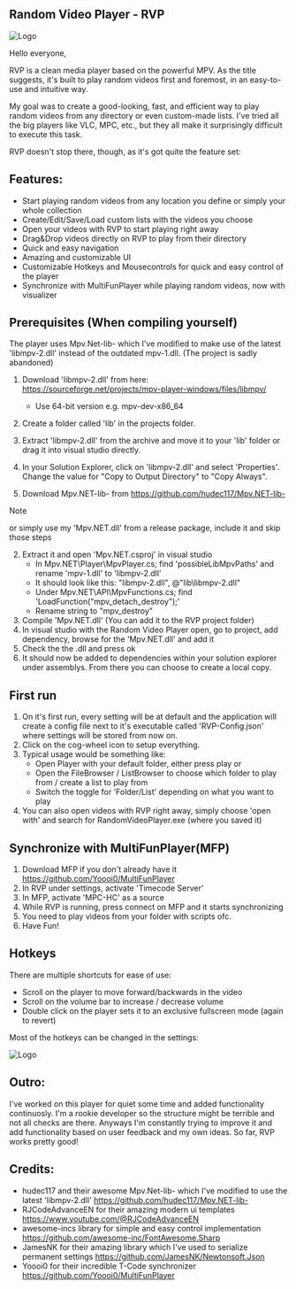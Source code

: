 ## Random Video Player - RVP

![Logo](https://i.imgur.com/L1EOUnJ.png)

Hello everyone,

RVP is a clean media player based on the powerful MPV. As the title suggests, it's built to play random videos first and foremost, in an easy-to-use and intuitive way.

My goal was to create a good-looking, fast, and efficient way to play random videos from any directory or even custom-made lists. I've tried all the big players like VLC, MPC, etc., but they all make it surprisingly difficult to execute this task.

RVP doesn't stop there, though, as it's got quite the feature set:

## Features:
* Start playing random videos from any location you define or simply your whole collection
* Create/Edit/Save/Load custom lists with the videos you choose
* Open your videos with RVP to start playing right away
* Drag&Drop videos directly on RVP to play from their directory
* Quick and easy navigation
* Amazing and customizable UI
* Customizable Hotkeys and Mousecontrols for quick and easy control of the player
* Synchronize with MultiFunPlayer while playing random videos, now with visualizer

## Prerequisites (When compiling yourself)

The player uses Mpv.Net-lib- which I've modified to make use of the latest 'libmpv-2.dll' instead of the outdated mpv-1.dll. (The project is sadly abandoned)
1. Download 'libmpv-2.dll' from here: https://sourceforge.net/projects/mpv-player-windows/files/libmpv/
   * Use 64-bit version  e.g. mpv-dev-x86_64
3. Create a folder called 'lib' in the projects folder.
4. Extract 'libmpv-2.dll' from the archive and move it to your 'lib' folder or drag it into visual studio directly.
5. In your Solution Explorer, click on 'libmpv-2.dll' and select 'Properties'. Change the value for "Copy to Output Directory" to "Copy Always".

1. Download Mpv.NET-lib- from https://github.com/hudec117/Mpv.NET-lib- 
> [!NOTE]
> or simply use my 'Mpv.NET.dll' from a release package, include it and skip those steps
2. Extract it and open 'Mpv.NET.csproj' in visual studio
   * In Mpv.NET\Player\MpvPlayer.cs; find 'possibleLibMpvPaths' and rename 'mpv-1.dll' to 'libmpv-2.dll'
   * It should look like this: "libmpv-2.dll", @"lib\libmpv-2.dll"
   * Under Mpv.NET\API\MpvFunctions.cs; find 'LoadFunction<MpvDetachDestroy>("mpv_detach_destroy");'
   * Rename string to "mpv_destroy"
3. Compile 'Mpv.NET.dll' (You can add it to the RVP project folder)
4. In visual studio with the Random Video Player open, go to project, add dependency, browse for the 'Mpv.NET.dll' and add it
5. Check the the .dll and press ok
6. It should now be added to dependencies within your solution explorer under assemblys. From there you can choose to create a local copy.

## First run
1. On it's first run, every setting will be at default and the application will create a config file next to it's executable called 'RVP-Config.json' where settings will be stored from now on.
2. Click on the cog-wheel icon to setup everything.
3. Typical usage would be something like:
   * Open Player with your default folder, either press play or
   * Open the FileBrowser / ListBrowser to choose which folder to play from / create a list to play from
   * Switch the toggle for 'Folder/List' depending on what you want to play
4. You can also open videos with RVP right away, simply choose 'open with' and search for RandomVideoPlayer.exe (where you saved it)

## Synchronize with MultiFunPlayer(MFP)
1. Download MFP if you don't already have it https://github.com/Yoooi0/MultiFunPlayer
2. In RVP under settings, activate 'Timecode Server'
3. In MFP, activate 'MPC-HC' as a source
4. While RVP is running, press connect on MFP and it starts synchronizing
5. You need to play videos from your folder with scripts ofc.
6. Have Fun!
  
## Hotkeys
There are multiple shortcuts for ease of use:
* Scroll on the player to move forward/backwards in the video
* Scroll on the volume bar to increase / decrease volume
* Double click on the player sets it to an exclusive fullscreen mode (again to revert)

Most of the hotkeys can be changed in the settings:

![Logo](https://i.imgur.com/9RxCiJS.png)


## Outro:
I've worked on this player for quiet some time and added functionality continuosly. I'm a rookie developer so the structure might be terrible and not all checks are there. Anyways I'm constantly trying to improve it and add functionality based on user feedback and my own ideas. So far, RVP works pretty good!

## Credits:
* hudec117 and their awesome Mpv.Net-lib- which I've modified to use the latest 'libmpv-2.dll' https://github.com/hudec117/Mpv.NET-lib-
* RJCodeAdvanceEN for their amazing modern ui templates https://www.youtube.com/@RJCodeAdvanceEN
* awesome-incs library for simple and easy control implementation https://github.com/awesome-inc/FontAwesome.Sharp
* JamesNK for their amazing library which I've used to serialize permanent settings https://github.com/JamesNK/Newtonsoft.Json
* Yoooi0 for their incredible T-Code synchronizer https://github.com/Yoooi0/MultiFunPlayer
